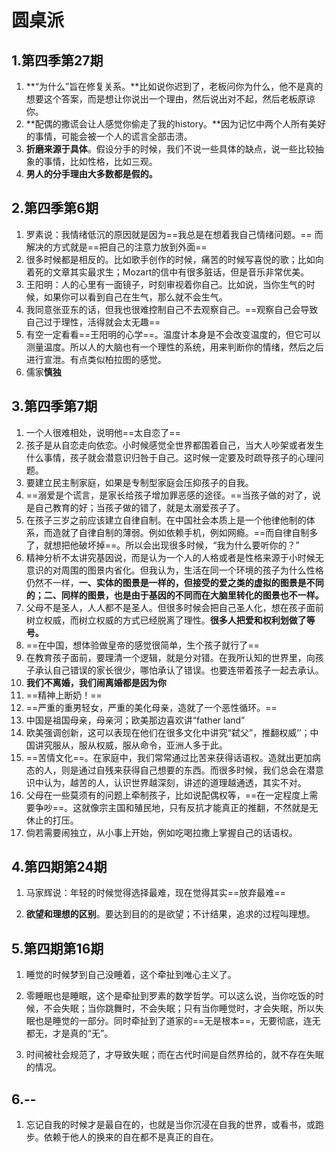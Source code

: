 # 圆桌派

## 1.第四季第27期

1. **“为什么”旨在修复关系。**比如说你迟到了，老板问你为什么，他不是真的想要这个答案，而是想让你说出一个理由，然后说出对不起，然后老板原谅你。
2. **配偶的撒谎会让人感觉你偷走了我的history。**因为记忆中两个人所有美好的事情，可能会被一个人的谎言全部击溃。
3. **折磨来源于具体**。假设分手的时候，我们不说一些具体的缺点，说一些比较抽象的事情，比如性格，比如三观。
4. **男人的分手理由大多数都是假的。**

## 2.第四季第6期

1. 罗素说：我情绪低沉的原因就是因为==我总是在想着我自己情绪问题。==  而解决的方式就是==把自己的注意力放到外面==
2. 很多时候都是相反的。比如歌手创作的时候，痛苦的时候写喜悦的歌；比如向着死的文章其实最求生；Mozart的信中有很多脏话，但是音乐非常优美。
3. 王阳明：人的心里有一面镜子，时刻审视着你自己。比如说，当你生气的时候，如果你可以看到自己在生气，那么就不会生气。
4. 我同意张亚东的话，但我也很难控制自己不去观察自己。==观察自己会导致自己过于理性，活得就会太无趣==
5. 有空一定看看==王阳明的心学==。温度计本身是不会改变温度的，但它可以测量温度。所以人的大脑也有一个理性的系统，用来判断你的情绪，然后之后进行宣泄。有点类似柏拉图的感觉。
6. 儒家**慎独**

## 3.第四季第7期

1. 一个人很难相处，说明他==太自恋了==
2. 孩子是从自恋走向依恋。小时候感觉全世界都围着自己，当大人吵架或者发生什么事情，孩子就会潜意识归咎于自己。这时候一定要及时疏导孩子的心理问题。
3. 要建立民主制家庭，如果是专制型家庭会压抑孩子的自我。
4. ==溺爱是个谎言，是家长给孩子增加罪恶感的途径。==当孩子做的对了，说是自己教育的好；当孩子做的错了，就是太溺爱孩子了。
5. 在孩子三岁之前应该建立自律自制。在中国社会本质上是一个他律他制的体系，而造就了自律自制的薄弱。例如依赖手机，例如网瘾。==而自律自制多了，就想把他破坏掉==。所以会出现很多时候，“我为什么要听你的？”
6. 精神分析不太讲究基因说，而是认为一个人的人格或者是性格来源于小时候无意识的对周围的图景内省化。但我认为，生活在同一个环境的孩子为什么性格仍然不一样，**一、实体的图景是一样的，但接受的爱之类的虚拟的图景是不同的；二、同样的图景，也是由于基因的不同而在大脑里转化的图景也不一样。**
7. 父母不是圣人，人人都不是圣人。但很多时候会把自己圣人化，想在孩子面前树立权威，而树立权威的方式已经脱离了理性。**很多人把爱和权利划做了等号。**
8. ==在中国，想体验做皇帝的感觉很简单，生个孩子就行了==
9. 在教育孩子面前，要理清一个逻辑，就是分对错。在我所认知的世界里，向孩子承认自己错误的家长很少，哪怕承认了错误。也要连带着孩子一起去承认。
10. **我们不离婚，我们闹离婚都是因为你**
11. ==精神上断奶！==
12. ==严重的重男轻女，严重的美化母亲，造就了一个恶性循环。==
13. 中国是祖国母亲，母亲河；欧美那边喜欢讲“father land”
14. 欧美强调创新，这可以表现在他们在很多文化中讲究“弑父”，推翻权威‘’；中国讲究服从，服从权威，服从命令，亚洲人多于此。
15. ==苦情文化==。在家庭中，我们常常通过比苦来获得话语权。造就出更加病态的人，则是通过自残来获得自己想要的东西。而很多时候，我们总会在潜意识中认为，越苦的人，认识世界越深刻，讲述的道理越通透，其实不对。
16. 父母在一些莫须有的问题上牵制孩子，比如说配偶权等，==在一定程度上需要争吵==。这就像宗主国和殖民地，只有反抗才能真正的推翻，不然就是无休止的打压。
17. 倘若需要闹独立，从小事上开始，例如吃喝拉撒上掌握自己的话语权。

## 4.第四期第24期

1. 马家辉说：年轻的时候觉得选择最难，现在觉得其实==放弃最难==

2. **欲望和理想的区别**。要达到目的的是欲望；不计结果，追求的过程叫理想。

## 5.第四期第16期

1. 睡觉的时候梦到自己没睡着，这个牵扯到唯心主义了。
2. 零睡眠也是睡眠，这个是牵扯到罗素的数学哲学。可以这么说，当你吃饭的时候，不会失眠；当你跳舞时，不会失眠；只有当你睡觉时，才会失眠，所以失眠也是睡觉的一部分。同时牵扯到了道家的==无是根本==，无要彻底，连无都无，才是真的“无”。

3. 时间被社会规范了，才导致失眠；而在古代时间是自然界给的，就不存在失眠的情况。

## 6.--

1. 忘记自我的时候才是最自在的，也就是当你沉浸在自我的世界，或看书，或跑步。依赖于他人的换来的自在都不是真正的自在。